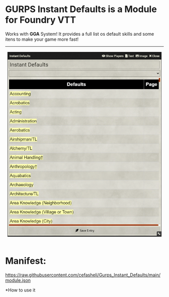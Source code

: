 # GURPS Instant Defaults is a Module for Foundry VTT 
Works with **GGA**  System! It provides a full list os default skills and some itens to make your game more fast! 

<table>
<thead>
  <tr>
    <th><p align="center">
    <img width="600" src="img/1.png">
</p></th>
 </thead>
 </table>
    



# Manifest:
https://raw.githubusercontent.com/cefasheli/Gurps_Instant_Defaults/main/module.json


*How to use it













